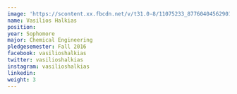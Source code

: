 ```yaml
---
image: 'https://scontent.xx.fbcdn.net/v/t31.0-8/11075233_877604045629018_2953758947737010642_o.jpg?oh=7241251ab2359480b9788caa5f04df3c&oe=59675C1E'
name: Vasilios Halkias
position:
year: Sophomore
major: Chemical Engineering
pledgesemester: Fall 2016
facebook: vasilioshalkias
twitter: vasilioshalkias
instagram: vasilioshalkias
linkedin:
weight: 3
---
```




